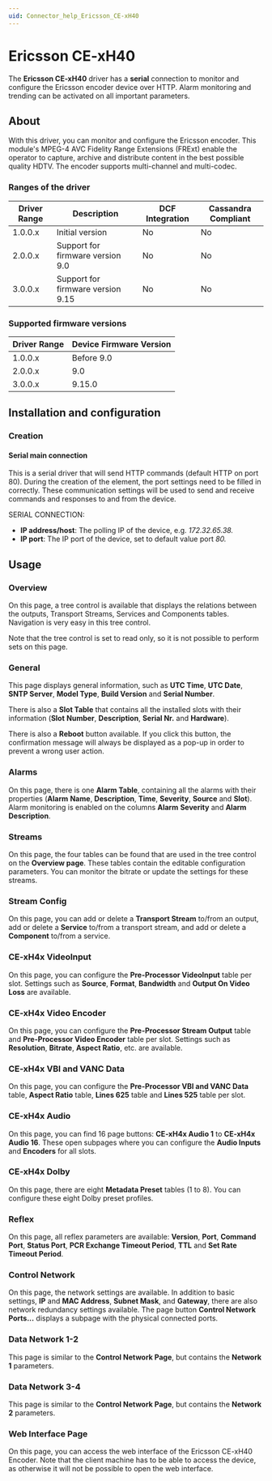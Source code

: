 ```yaml
---
uid: Connector_help_Ericsson_CE-xH40
---
```


# Ericsson CE-xH40

The **Ericsson CE-xH40** driver has a **serial** connection to monitor and configure the Ericsson encoder device over HTTP. Alarm monitoring and trending can be activated on all important parameters.

## About

With this driver, you can monitor and configure the Ericsson encoder. This module's MPEG-4 AVC Fidelity Range Extensions (FRExt) enable the operator to capture, archive and distribute content in the best possible quality HDTV. The encoder supports multi-channel and multi-codec.

### Ranges of the driver

| **Driver Range** | **Description**                   | **DCF Integration** | **Cassandra Compliant** |
|------------------|-----------------------------------|---------------------|-------------------------|
| 1.0.0.x          | Initial version                   | No                  | No                      |
| 2.0.0.x          | Support for firmware version 9.0  | No                  | No                      |
| 3.0.0.x          | Support for firmware version 9.15 | No                  | No                      |

### Supported firmware versions

| **Driver Range** | **Device Firmware Version** |
|------------------|-----------------------------|
| 1.0.0.x          | Before 9.0                  |
| 2.0.0.x          | 9.0                         |
| 3.0.0.x          | 9.15.0                      |

## Installation and configuration

### Creation

#### Serial main connection

This is a serial driver that will send HTTP commands (default HTTP on port 80). During the creation of the element, the port settings need to be filled in correctly. These communication settings will be used to send and receive commands and responses to and from the device.

SERIAL CONNECTION:

- **IP address/host**: The polling IP of the device, e.g. *172.32.65.38.*
- **IP port**: The IP port of the device, set to default value port *80.*

## Usage

### Overview

On this page, a tree control is available that displays the relations between the outputs, Transport Streams, Services and Components tables. Navigation is very easy in this tree control.

Note that the tree control is set to read only, so it is not possible to perform sets on this page.

### General

This page displays general information, such as **UTC Time**, **UTC Date**, **SNTP Server**, **Model Type**, **Build Version** and **Serial Number**.

There is also a **Slot Table** that contains all the installed slots with their information (**Slot** **Number**, **Description**, **Serial Nr.** and **Hardware**).

There is also a **Reboot** button available. If you click this button, the confirmation message will always be displayed as a pop-up in order to prevent a wrong user action.

### Alarms

On this page, there is one **Alarm Table**, containing all the alarms with their properties (**Alarm** **Name**, **Description**, **Time**, **Severity**, **Source** and **Slot**). Alarm monitoring is enabled on the columns **Alarm** **Severity** and **Alarm Description**.

### Streams

On this page, the four tables can be found that are used in the tree control on the **Overview page**. These tables contain the editable configuration parameters. You can monitor the bitrate or update the settings for these streams.

### Stream Config

On this page, you can add or delete a **Transport Stream** to/from an output, add or delete a **Service** to/from a transport stream, and add or delete a **Component** to/from a service.

### CE-xH4x VideoInput

On this page, you can configure the **Pre-Processor VideoInput** table per slot. Settings such as **Source**, **Format**, **Bandwidth** and **Output On Video Loss** are available.

### CE-xH4x Video Encoder

On this page, you can configure the **Pre-Processor Stream Output** table and **Pre-Processor Video Encoder** table per slot. Settings such as **Resolution**, **Bitrate**, **Aspect Ratio**, etc. are available.

### CE-xH4x VBI and VANC Data

On this page, you can configure the **Pre-Processor VBI and VANC Data** table, **Aspect Ratio** table, **Lines 625** table and **Lines 525** table per slot.

### CE-xH4x Audio

On this page, you can find 16 page buttons: **CE-xH4x Audio 1** to **CE-xH4x** **Audio 16**. These open subpages where you can configure the **Audio Inputs** and **Encoders** for all slots.

### CE-xH4x Dolby

On this page, there are eight **Metadata Preset** tables (1 to 8). You can configure these eight Dolby preset profiles.

### Reflex

On this page, all reflex parameters are available: **Version**, **Port**, **Command Port**, **Status Port**, **PCR Exchange Timeout Period**, **TTL** and **Set Rate Timeout Period**.

### Control Network

On this page, the network settings are available. In addition to basic settings, **IP** and **MAC Address**, **Subnet Mask**, and **Gateway**, there are also network redundancy settings available. The page button **Control Network Ports...** displays a subpage with the physical connected ports.

### Data Network 1-2

This page is similar to the **Control Network Page**, but contains the **Network 1** parameters.

### Data Network 3-4

This page is similar to the **Control Network Page**, but contains the **Network 2** parameters.

### Web Interface Page

On this page, you can access the web interface of the Ericsson CE-xH40 Encoder. Note that the client machine has to be able to access the device, as otherwise it will not be possible to open the web interface.
